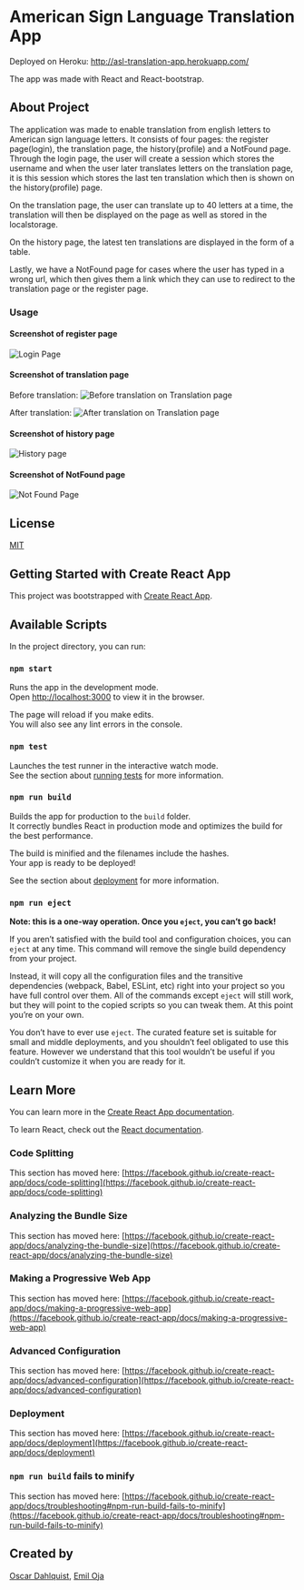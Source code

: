 # American Sign Language Translation App

Deployed on Heroku: http://asl-translation-app.herokuapp.com/

The app was made with React and React-bootstrap. 

## About Project

The application was made to enable translation from english letters to American sign language letters. It consists of four pages: the register page(login), the translation page, the history(profile) and a NotFound page. 
Through the login page, the user will create a session which stores the username and when the user later translates letters on the translation page, it is this session which stores the last ten translation which then is shown on the history(profile) page.

On the translation page, the user can translate up to 40 letters at a time, the translation will then be displayed on the page as well as stored in the localstorage.

On the history page, the latest ten translations are displayed in the form of a table.

Lastly, we have a NotFound page for cases where the user has typed in a wrong url, which then gives them a link which they can use to redirect to the translation page or the register page.

### Usage

#### Screenshot of register page

![Login Page](https://i.gyazo.com/f05f6b7ddceea874a50c36753dfedf6c.png)
#### Screenshot of translation page

Before translation:
![Before translation on Translation page](https://i.gyazo.com/1e1cab8a02b590c07fe88ab1fd65f073.png)

After translation:
![After translation on Translation page](https://i.gyazo.com/2b126815df8acec9dcaf8d75d88c1bb0.png)
#### Screenshot of history page

![History page](https://i.gyazo.com/04fcae7fca9913cead445689c9f2f054.png)

#### Screenshot of NotFound page

![Not Found Page](https://i.gyazo.com/fee4a495b12c41386f8815eaee81c3b4.png)

## License
[MIT](https://mit-license.org/)

## Getting Started with Create React App

This project was bootstrapped with [Create React App](https://github.com/facebook/create-react-app).

## Available Scripts

In the project directory, you can run:

### `npm start`

Runs the app in the development mode.\
Open [http://localhost:3000](http://localhost:3000) to view it in the browser.

The page will reload if you make edits.\
You will also see any lint errors in the console.

### `npm test`

Launches the test runner in the interactive watch mode.\
See the section about [running tests](https://facebook.github.io/create-react-app/docs/running-tests) for more information.

### `npm run build`

Builds the app for production to the `build` folder.\
It correctly bundles React in production mode and optimizes the build for the best performance.

The build is minified and the filenames include the hashes.\
Your app is ready to be deployed!

See the section about [deployment](https://facebook.github.io/create-react-app/docs/deployment) for more information.

### `npm run eject`

**Note: this is a one-way operation. Once you `eject`, you can’t go back!**

If you aren’t satisfied with the build tool and configuration choices, you can `eject` at any time. This command will remove the single build dependency from your project.

Instead, it will copy all the configuration files and the transitive dependencies (webpack, Babel, ESLint, etc) right into your project so you have full control over them. All of the commands except `eject` will still work, but they will point to the copied scripts so you can tweak them. At this point you’re on your own.

You don’t have to ever use `eject`. The curated feature set is suitable for small and middle deployments, and you shouldn’t feel obligated to use this feature. However we understand that this tool wouldn’t be useful if you couldn’t customize it when you are ready for it.

## Learn More

You can learn more in the [Create React App documentation](https://facebook.github.io/create-react-app/docs/getting-started).

To learn React, check out the [React documentation](https://reactjs.org/).

### Code Splitting

This section has moved here: [https://facebook.github.io/create-react-app/docs/code-splitting](https://facebook.github.io/create-react-app/docs/code-splitting)

### Analyzing the Bundle Size

This section has moved here: [https://facebook.github.io/create-react-app/docs/analyzing-the-bundle-size](https://facebook.github.io/create-react-app/docs/analyzing-the-bundle-size)

### Making a Progressive Web App

This section has moved here: [https://facebook.github.io/create-react-app/docs/making-a-progressive-web-app](https://facebook.github.io/create-react-app/docs/making-a-progressive-web-app)

### Advanced Configuration

This section has moved here: [https://facebook.github.io/create-react-app/docs/advanced-configuration](https://facebook.github.io/create-react-app/docs/advanced-configuration)

### Deployment

This section has moved here: [https://facebook.github.io/create-react-app/docs/deployment](https://facebook.github.io/create-react-app/docs/deployment)

### `npm run build` fails to minify

This section has moved here: [https://facebook.github.io/create-react-app/docs/troubleshooting#npm-run-build-fails-to-minify](https://facebook.github.io/create-react-app/docs/troubleshooting#npm-run-build-fails-to-minify)


## Created by

[Oscar Dahlquist](https://github.com/Vattenkruka), [Emil Oja](https://github.com/xtrmil)
